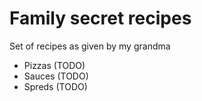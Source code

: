 # Family secret recipes

Set of recipes as given by my grandma

- Pizzas (TODO)
- Sauces (TODO)
- Spreds (TODO)



